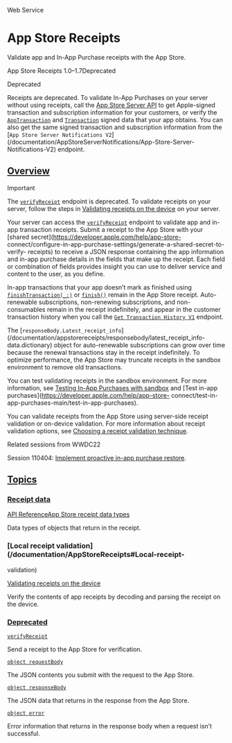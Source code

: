 Web Service

# App Store Receipts

Validate app and In-App Purchase receipts with the App Store.

App Store Receipts 1.0–1.7Deprecated

Deprecated

Receipts are deprecated. To validate In-App Purchases on your server without
using receipts, call the [App Store Server
API](/documentation/AppStoreServerAPI) to get Apple-signed transaction and
subscription information for your customers, or verify the
[`AppTransaction`](/documentation/StoreKit/AppTransaction) and
[`Transaction`](/documentation/StoreKit/Transaction) signed data that your app
obtains. You can also get the same signed transaction and subscription
information from the [`App Store Server Notifications
V2`](/documentation/AppStoreServerNotifications/App-Store-Server-
Notifications-V2) endpoint.

## [Overview](/documentation/AppStoreReceipts#overview)

Important

The [`verifyReceipt`](/documentation/appstorereceipts/verify-receipt) endpoint
is deprecated. To validate receipts on your server, follow the steps in
[Validating receipts on the
device](/documentation/appstorereceipts/validating-receipts-on-the-device) on
your server.

Your server can access the
[`verifyReceipt`](/documentation/appstorereceipts/verify-receipt) endpoint to
validate app and in-app transaction receipts. Submit a receipt to the App
Store with your [shared secret](https://developer.apple.com/help/app-store-
connect/configure-in-app-purchase-settings/generate-a-shared-secret-to-verify-
receipts) to receive a JSON response containing the app information and in-app
purchase details in the fields that make up the receipt. Each field or
combination of fields provides insight you can use to deliver service and
content to the user, as you define.

In-app transactions that your app doesn’t mark as finished using
[`finishTransaction(_:)`](/documentation/StoreKit/SKPaymentQueue/finishTransaction\(_:\))
or [`finish()`](/documentation/StoreKit/Transaction/finish\(\)) remain in the
App Store receipt. Auto-renewable subscriptions, non-renewing subscriptions,
and non-consumables remain in the receipt indefinitely, and appear in the
customer transaction history when you call the [`Get Transaction History
V1`](/documentation/AppStoreServerAPI/Get-Transaction-History-V1) endpoint.

The
[`responseBody.Latest_receipt_info`](/documentation/appstorereceipts/responsebody/latest_receipt_info-
data.dictionary) object for auto-renewable subscriptions can grow over time
because the renewal transactions stay in the receipt indefinitely. To optimize
performance, the App Store may truncate receipts in the sandbox environment to
remove old transactions.

You can test validating receipts in the sandbox environment. For more
information, see [Testing In-App Purchases with
sandbox](/documentation/StoreKit/testing-in-app-purchases-with-sandbox) and
[Test in-app purchases](https://developer.apple.com/help/app-store-
connect/test-in-app-purchases-main/test-in-app-purchases).

You can validate receipts from the App Store using server-side receipt
validation or on-device validation. For more information about receipt
validation options, see [Choosing a receipt validation
technique](/documentation/StoreKit/choosing-a-receipt-validation-technique).

Related sessions from WWDC22

Session 110404: [Implement proactive in-app purchase
restore](https://developer.apple.com/videos/play/wwdc2022/110404/).

## [Topics](/documentation/AppStoreReceipts#topics)

### [Receipt data](/documentation/AppStoreReceipts#Receipt-data)

[API ReferenceApp Store receipt data
types](/documentation/appstorereceipts/app-store-receipt-data-types)

Data types of objects that return in the receipt.

### [Local receipt validation](/documentation/AppStoreReceipts#Local-receipt-
validation)

[Validating receipts on the
device](/documentation/appstorereceipts/validating-receipts-on-the-device)

Verify the contents of app receipts by decoding and parsing the receipt on the
device.

### [Deprecated](/documentation/AppStoreReceipts#Deprecated)

[`verifyReceipt`](/documentation/appstorereceipts/verify-receipt)

Send a receipt to the App Store for verification.

[`object requestBody`](/documentation/appstorereceipts/requestbody)

The JSON contents you submit with the request to the App Store.

[`object responseBody`](/documentation/appstorereceipts/responsebody)

The JSON data that returns in the response from the App Store.

[`object error`](/documentation/appstorereceipts/error)

Error information that returns in the response body when a request isn’t
successful.

